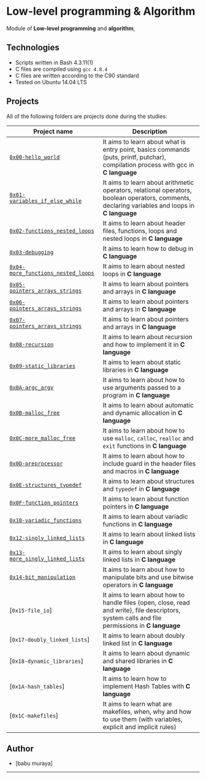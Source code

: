 # Low-level programming & Algorithm

Module of **Low-level programming** and **algorithm**, 

## Technologies
* Scripts written in Bash 4.3.11(1)
* C files are compiled using `gcc 4.8.4`
* C files are written according to the C90 standard
* Tested on Ubuntu 14.04 LTS

## Projects
All of the following folders are projects done during the studies:

| Project name | Description |
| ------------ | ----------- |
| [`0x00-hello_world`](0x00-hello_world) | It aims to learn about what is entry point, basics commands (puts, printf, putchar), compilation process with gcc in **C language** |
| [`0x01-variables_if_else_while`](0x01-variables_if_else_while) | It aims to learn about arithmetic operators, relational operators, boolean operators, comments, declaring variables and loops in **C language** |
| [`0x02-functions_nested_loops`](0x02-functions_nested_loops) | It aims to learn about header files, functions, loops and nested loops in **C language** |
| [`0x03-debugging`](0x03-debugging) | It aims to learn how to debug in **C language** |
| [`0x04-more_functions_nested_loops`](0x04-more_functions_nested_loops) | It aims to learn about nested loops in **C language** |
| [`0x05-pointers_arrays_strings`](0x05-pointers_arrays_strings) | It aims to learn about pointers and arrays in **C language** |
| [`0x06-pointers_arrays_strings`](0x06-pointers_arrays_strings) | It aims to learn about pointers and arrays in **C language** |
| [`0x07-pointers_arrays_strings`](0x07-pointers_arrays_strings) | It aims to learn about pointers and arrays in **C language** |
| [`0x08-recursion`](0x08-recursion) | It aims to learn about recursion and how to implement it in **C language** |
| [`0x09-static_libraries`](0x09-static_libraries) | It aims to learn about static libraries in **C language** |
| [`0x0A-argc_argv`](0x0A-argc_argv) | It aims to learn about how to use arguments passed to a program in **C language** |
| [`0x0B-malloc_free`](0x0B-malloc_free) | It aims to learn about automatic and dynamic allocation in **C language** |
| [`0x0C-more_malloc_free`](0x0C-more_malloc_free) | It aims to learn about how to use `malloc`, `calloc`, `realloc` and `exit` functions in **C language** |
| [`0x0D-preprocessor`](0x0D-preprocessor) | It aims to learn about how to include guard in the header files and macros in **C language** |
| [`0x0E-structures_typedef`](0x0E-structures_typedef) | It aims to learn about structures and `typedef` in **C language** |
| [`0x0F-function_pointers`](0x0F-function_pointers) | It aims to learn about function pointers in **C language** |
| [`0x10-variadic_functions`](0x10-variadic_functions) | It aims to learn about variadic functions in **C language** |
| [`0x12-singly_linked_lists`](0x12-singly_linked_lists) | It aims to learn about linked lists in **C language** |
| [`0x13-more_singly_linked_lists`](0x13-more_singly_linked_lists) | It aims to learn about singly linked lists in **C language** |
| [`0x14-bit_manipulation`](0x14-bit_manipulation) | It aims to learn about how to manipulate bits and use bitwise operators in **C language** |
| [`0x15-file_io`]| It aims to learn about how to handle files (open, close, read and write), file descriptors, system calls and file permissions in **C language** |
| [`0x17-doubly_linked_lists`] | It aims to learn about doubly linked list in **C language** |
| [`0x18-dynamic_libraries`] | It aims to learn about dynamic and shared libraries in **C language** |
| [`0x1A-hash_tables`] | It aims to learn how to implement Hash Tables with **C language** |
| [`0x1C-makefiles`] | It aims to learn what are makefiles, when, why and how to use them (with variables, explicit and implicit rules) |





## Author 
+ [babu muraya]

---
